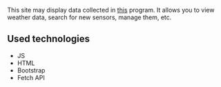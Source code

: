 This site may display data collected in [this](https://github.com/uplukaszp/WeatherStation) program. It allows you to view weather data, search for new sensors, manage them, etc.

## Used technologies
* JS
* HTML
* Bootstrap
* Fetch API
